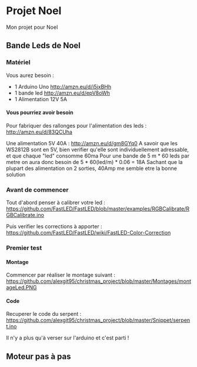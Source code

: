 # Projet Noel
Mon projet pour Noel

## Bande Leds de Noel

### Matériel
Vous aurez besoin :
- 1 Arduino Uno http://amzn.eu/d/i5jxBHh
- 1 bande led http://amzn.eu/d/epV8oWh
- 1 Alimentation 12V 5A

#### Vous pourriez avoir besoin
Pour fabriquer des rallonges pour l'alimentation des leds  : http://amzn.eu/d/83QCUha

Une alimentation 5V 40A : http://amzn.eu/d/gm8GYq0
A savoir que les WS2812B sont en 5V, bien verifier qu'elle sont individuellement adressable, et que chaque "led" consomme 60ma
Pour une bande de 5 m * 60 leds par metre on aura donc besoin de 5 * 60(led/m) * 0.06 = 18A
Sachant que la plupart des alimentation on 2 sorties, 40Amp me semble etre la bonne solution

### Avant de commencer
Tout d'abord penser à calibrer votre led :
https://github.com/FastLED/FastLED/blob/master/examples/RGBCalibrate/RGBCalibrate.ino

Puis verifier les corrections à apporter :
https://github.com/FastLED/FastLED/wiki/FastLED-Color-Correction

### Premier test

#### Montage
Commencer par réaliser le montage suivant : https://github.com/alexgit95/christmas_project/blob/master/Montages/montageLed.PNG
#### Code
Recuperer le code du serpent : https://github.com/alexgit95/christmas_project/blob/master/Snippet/serpent.ino

Il n'y a plus qu'à verser sur l'arduino et c'est parti !

## Moteur pas à pas
